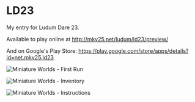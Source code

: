 LD23
====

My entry for Ludum Dare 23.

Available to play online at http://mkv25.net/ludum/ld23/preview/

And on Google's Play Store: https://play.google.com/store/apps/details?id=net.mkv25.ld23

![Miniature Worlds - First Run](http://mkv25.net/ludum/ld23/preview/screenshots/s02_first_run.png)

![Miniature Worlds - Inventory](http://mkv25.net/ludum/ld23/preview/screenshots/s03_inventory.png)

![Miniature Worlds - Instructions](http://mkv25.net/ludum/ld23/preview/screenshots/s04_instructions.png)

